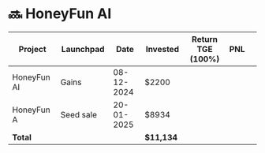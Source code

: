 # 🔜 HoneyFun AI



<table data-full-width="true"><thead><tr><th width="152">Project</th><th width="138">Launchpad</th><th width="132">Date</th><th width="133">Invested</th><th width="176">Return TGE (100%)</th><th>PNL</th><th></th></tr></thead><tbody><tr><td>HoneyFun AI</td><td>Gains</td><td>08-12-2024</td><td>$2200</td><td></td><td></td><td></td></tr><tr><td>HoneyFun A</td><td>Seed sale</td><td>20-01-2025</td><td>$8934</td><td></td><td></td><td></td></tr><tr><td><strong>Total</strong></td><td></td><td></td><td><strong>$11,134</strong></td><td></td><td></td><td></td></tr></tbody></table>

